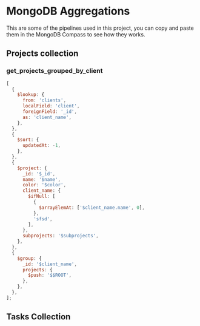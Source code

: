 # MongoDB Aggregations

This are some of the pipelines used in this project, you can copy and paste them in the MongoDB Compass to see how they works.

## Projects collection

### get_projects_grouped_by_client

```js
[
  {
    $lookup: {
      from: 'clients',
      localField: 'client',
      foreignField: '_id',
      as: 'client_name',
    },
  },
  {
    $sort: {
      updatedAt: -1,
    },
  },
  {
    $project: {
      _id: '$_id',
      name: '$name',
      color: '$color',
      client_name: {
        $ifNull: [
          {
            $arrayElemAt: ['$client_name.name', 0],
          },
          'sfsd',
        ],
      },
      subprojects: '$subprojects',
    },
  },
  {
    $group: {
      _id: '$client_name',
      projects: {
        $push: '$$ROOT',
      },
    },
  },
];
```

## Tasks Collection

```js

```
